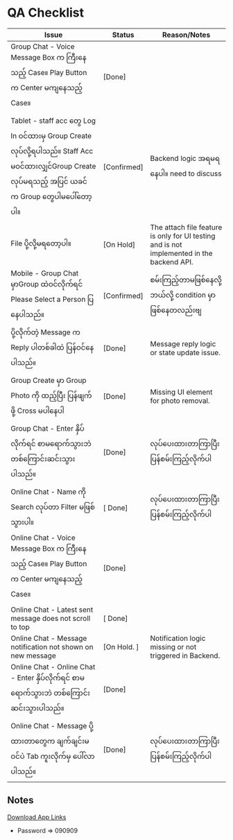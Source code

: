
# QA Checklist

| Issue                                                                 | Status | Reason/Notes |
|-----------------------------------------------------------------------|------|-------------|
| Group Chat - Voice Message Box က ကြီးနေသည့် Case။ Play Button က Center မကျနေသည့် Case။| [Done]  |
| Tablet - staff acc တွေ Log In ဝင်ထားမှ Group Create လုပ်လို့ရပါသည်။ Staff Acc မဝင်ထားလျှင်Group Create လုပ်မရသည့် အပြင် ယခင် က Group တွေပါမပေါ်တော့ပါ။ | [Confirmed]  | Backend logic အရမရနေပါ။ need to discuss |
|File ပို့လို့မရတော့ပါ။                                              | [On Hold]  | The attach file feature is only for UI testing and is not implemented in the backend API. |
| Mobile - Group Chat မှာGroup ထဲဝင်လိုက်ရင် Please Select a Person ပြနေပါသည်။ | [Confirmed]  | စမ်းကြည့်တာမဖြစ်နေလို့ ဘယ်လို့ condition မှာ ဖြစ်နေတလည်းဗျ |
| ပို့လိုက်တဲ့ Message က Reply ပါတစ်ခါထဲ ပြန်ဝင်နေပါသည်။                            | [Done]  | Message reply logic or state update issue. |
| Group Create မှာ Group Photo ကို ထည့်ပြီး ပြန်ဖျက်ဖို့ Cross မပါနေပါ                    | [Done]  | Missing UI element for photo removal. |
| Group Chat - Enter နှိပ်လိုက်ရင် စာမရောက်သွားဘဲ တစ်ကြောင်းဆင်းသွားပါသည်။       | [Done]  | လုပ်ပေးထားတာကြာပြီး ပြန်စမ်းကြည့်လိုက်ပါ |
| Online Chat - Name ကို Search လုပ်တာ Filter မဖြစ်သွားပါ။                             | [ Done]  | လုပ်ပေးထားတာကြာပြီး ပြန်စမ်းကြည့်လိုက်ပါ |
| Online Chat - Voice Message Box က ကြီးနေသည့် Case။ Play Button က Center မကျနေသည့် Case။| [Done]  |  |
| Online Chat - Latest sent message does not scroll to top              | [ Done]  |  |
| Online Chat - Message notification not shown on new message           | [On Hold. ]  | Notification logic missing or not triggered in Backend. |
| Online Chat - Online Chat - Enter နှိပ်လိုက်ရင် စာမရောက်သွားဘဲ တစ်ကြောင်းဆင်းသွားပါသည်။      | [Done]  |  |
| Online Chat - Message ပို့ထားတာတွေက ချက်ချင်းမဝင်ပဲ Tab ကူးလိုက်မှ ပေါ်လာပါသည်။   | [Done]  | လုပ်ပေးထားတာကြာပြီး ပြန်စမ်းကြည့်လိုက်ပါ |


## Notes
[Download App Links](https://zapyatransfer.com/)

- Password => 090909
